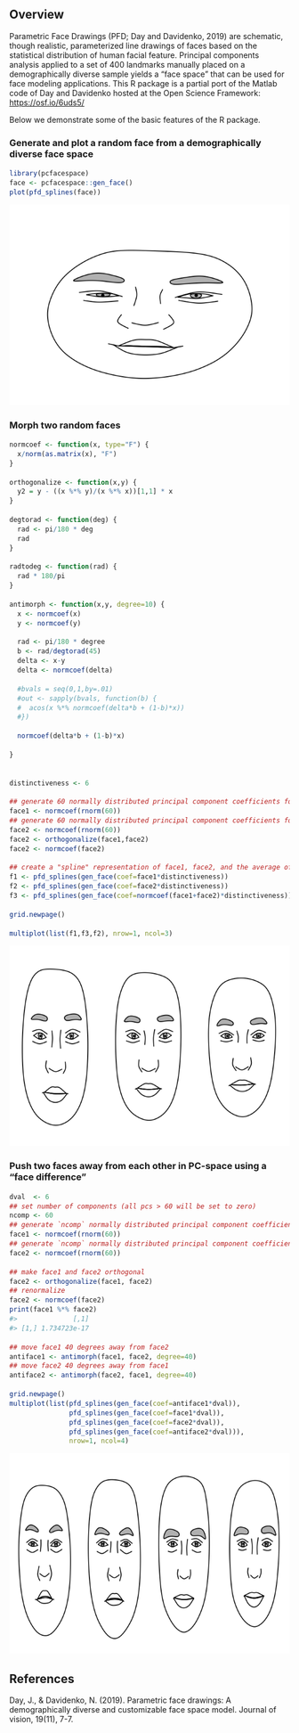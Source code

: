
## Overview

Parametric Face Drawings (PFD; Day and Davidenko, 2019) are schematic,
though realistic, parameterized line drawings of faces based on the
statistical distribution of human facial feature. Principal components
analysis applied to a set of 400 landmarks manually placed on a
demographically diverse sample yields a “face space” that can be used
for face modeling applications. This R package is a partial port of the
Matlab code of Day and Davidenko hosted at the Open Science Framework:
<https://osf.io/6uds5/>

Below we demonstrate some of the basic features of the R package.

### Generate and plot a random face from a demographically diverse face space

``` r
library(pcfacespace)
face <- pcfacespace::gen_face()
plot(pfd_splines(face))
```

![](README_files/figure-gfm/unnamed-chunk-1-1.png)<!-- -->

### Morph two random faces

``` r
normcoef <- function(x, type="F") {
  x/norm(as.matrix(x), "F")
}

orthogonalize <- function(x,y) {
  y2 = y - ((x %*% y)/(x %*% x))[1,1] * x
}

degtorad <- function(deg) {
  rad <- pi/180 * deg
  rad
}

radtodeg <- function(rad) {
  rad * 180/pi
}

antimorph <- function(x,y, degree=10) {
  x <- normcoef(x)
  y <- normcoef(y)
  
  rad <- pi/180 * degree
  b <- rad/degtorad(45)
  delta <- x-y
  delta <- normcoef(delta)
  
  #bvals = seq(0,1,by=.01)
  #out <- sapply(bvals, function(b) {
  #  acos(x %*% normcoef(delta*b + (1-b)*x))
  #})
  
  normcoef(delta*b + (1-b)*x)

}


distinctiveness <- 6

## generate 60 normally distributed principal component coefficients for face 1
face1 <- normcoef(rnorm(60))
## generate 60 normally distributed principal component coefficients for face 2
face2 <- normcoef(rnorm(60))
face2 <- orthogonalize(face1,face2)
face2 <- normcoef(face2)

## create a "spline" representation of face1, face2, and the average of face1 and face2 (the morph).
f1 <- pfd_splines(gen_face(coef=face1*distinctiveness))
f2 <- pfd_splines(gen_face(coef=face2*distinctiveness))
f3 <- pfd_splines(gen_face(coef=normcoef(face1+face2)*distinctiveness))

grid.newpage()

multiplot(list(f1,f3,f2), nrow=1, ncol=3)
```

![](README_files/figure-gfm/unnamed-chunk-2-1.png)<!-- -->

### Push two faces away from each other in PC-space using a “face difference”

``` r
dval  <- 6
## set number of components (all pcs > 60 will be set to zero)
ncomp <- 60
## generate `ncomp` normally distributed principal component coefficients for face 1
face1 <- normcoef(rnorm(60)) 
## generate `ncomp` normally distributed principal component coefficients for face 2
face2 <- normcoef(rnorm(60))

## make face1 and face2 orthogonal
face2 <- orthogonalize(face1, face2)
## renormalize
face2 <- normcoef(face2)
print(face1 %*% face2)
#>              [,1]
#> [1,] 1.734723e-17

## move face1 40 degrees away from face2
antiface1 <- antimorph(face1, face2, degree=40)
## move face2 40 degrees away from face1
antiface2 <- antimorph(face2, face1, degree=40)

grid.newpage()
multiplot(list(pfd_splines(gen_face(coef=antiface1*dval)),
               pfd_splines(gen_face(coef=face1*dval)),
               pfd_splines(gen_face(coef=face2*dval)),
               pfd_splines(gen_face(coef=antiface2*dval))),
               nrow=1, ncol=4)
```

![](README_files/figure-gfm/unnamed-chunk-3-1.png)<!-- -->

## References

Day, J., & Davidenko, N. (2019). Parametric face drawings: A
demographically diverse and customizable face space model. Journal of
vision, 19(11), 7-7.
